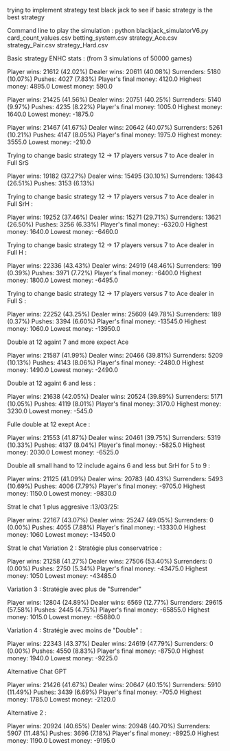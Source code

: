 trying to implement strategy test black jack to see if basic strategy is the best strategy

Command line to play the simulation :
python blackjack_simulatorV6.py card_count_values.csv betting_system.csv strategy_Ace.csv strategy_Pair.csv strategy_Hard.csv

Basic strategy ENHC stats : (from 3 simulations of 50000 games)

Player wins: 21612 (42.02%)
Dealer wins: 20611 (40.08%)
Surrenders: 5180 (10.07%)
Pushes: 4027 (7.83%)
Player's final money: 4120.0
Highest money: 4895.0
Lowest money: 590.0

Player wins: 21425 (41.56%)
Dealer wins: 20751 (40.25%)
Surrenders: 5140 (9.97%)
Pushes: 4235 (8.22%)
Player's final money: 1005.0
Highest money: 1640.0
Lowest money: -1875.0

Player wins: 21467 (41.67%)
Dealer wins: 20642 (40.07%)
Surrenders: 5261 (10.21%)
Pushes: 4147 (8.05%)
Player's final money: 1975.0
Highest money: 3555.0
Lowest money: -210.0

Trying to change basic strategy 12 -> 17 players versus 7 to Ace dealer in Full SrS

Player wins: 19182 (37.27%)
Dealer wins: 15495 (30.10%)
Surrenders: 13643 (26.51%)
Pushes: 3153 (6.13%)

Trying to change basic strategy 12 -> 17 players versus 7 to Ace dealer in Full SrH :

Player wins: 19252 (37.46%)
Dealer wins: 15271 (29.71%)
Surrenders: 13621 (26.50%)
Pushes: 3256 (6.33%)
Player's final money: -6320.0
Highest money: 1640.0
Lowest money: -6460.0

Trying to change basic strategy 12 -> 17 players versus 7 to Ace dealer in Full H :

Player wins: 22336 (43.43%)
Dealer wins: 24919 (48.46%)
Surrenders: 199 (0.39%)
Pushes: 3971 (7.72%)
Player's final money: -6400.0
Highest money: 1800.0
Lowest money: -6495.0

Trying to change basic strategy 12 -> 17 players versus 7 to Ace dealer in Full S :

Player wins: 22252 (43.25%)
Dealer wins: 25609 (49.78%)
Surrenders: 189 (0.37%)
Pushes: 3394 (6.60%)
Player's final money: -13545.0
Highest money: 1060.0
Lowest money: -13950.0

Double at 12 againt 7 and more expect Ace

Player wins: 21587 (41.99%)
Dealer wins: 20466 (39.81%)
Surrenders: 5209 (10.13%)
Pushes: 4143 (8.06%)
Player's final money: -2480.0
Highest money: 1490.0
Lowest money: -2490.0

Double at 12 againt 6 and less :

Player wins: 21638 (42.05%)
Dealer wins: 20524 (39.89%)
Surrenders: 5171 (10.05%)
Pushes: 4119 (8.01%)
Player's final money: 3170.0
Highest money: 3230.0
Lowest money: -545.0

Fulle double at 12 exept Ace :

Player wins: 21553 (41.87%)
Dealer wins: 20461 (39.75%)
Surrenders: 5319 (10.33%)
Pushes: 4137 (8.04%)
Player's final money: -5825.0
Highest money: 2030.0
Lowest money: -6525.0

Double all small hand to 12 include agains 6 and less but SrH for 5 to 9 :

Player wins: 21125 (41.09%)
Dealer wins: 20783 (40.43%)
Surrenders: 5493 (10.69%)
Pushes: 4006 (7.79%)
Player's final money: -9705.0
Highest money: 1150.0
Lowest money: -9830.0

Strat le chat 1 plus aggresive :13/03/25:

Player wins: 22167 (43.07%)
Dealer wins: 25247 (49.05%)
Surrenders: 0 (0.00%)
Pushes: 4055 (7.88%)
Player's final money: -13330.0
Highest money: 1060
Lowest money: -13450.0

Strat le chat Variation 2 : Stratégie plus conservatrice :

Player wins: 21258 (41.27%)
Dealer wins: 27506 (53.40%)
Surrenders: 0 (0.00%)
Pushes: 2750 (5.34%)
Player's final money: -43475.0
Highest money: 1050
Lowest money: -43485.0

Variation 3 : Stratégie avec plus de "Surrender"

Player wins: 12804 (24.89%)
Dealer wins: 6569 (12.77%)
Surrenders: 29615 (57.58%)
Pushes: 2445 (4.75%)
Player's final money: -65855.0
Highest money: 1015.0
Lowest money: -65880.0

Variation 4 : Stratégie avec moins de "Double" :

Player wins: 22343 (43.37%)
Dealer wins: 24619 (47.79%)
Surrenders: 0 (0.00%)
Pushes: 4550 (8.83%)
Player's final money: -8750.0
Highest money: 1940.0
Lowest money: -9225.0

Alternative Chat GPT

Player wins: 21426 (41.67%)
Dealer wins: 20647 (40.15%)
Surrenders: 5910 (11.49%)
Pushes: 3439 (6.69%)
Player's final money: -705.0
Highest money: 1785.0
Lowest money: -2120.0

Alternative 2 :

Player wins: 20924 (40.65%)
Dealer wins: 20948 (40.70%)
Surrenders: 5907 (11.48%)
Pushes: 3696 (7.18%)
Player's final money: -8925.0
Highest money: 1190.0
Lowest money: -9195.0





